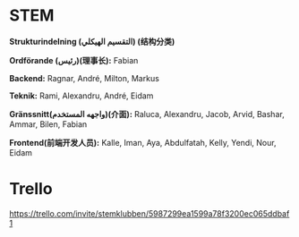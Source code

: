 # STEM
**Strukturindelning (التقسيم الهيكلي) (结构分类)**

**Ordförande (رئيس)(理事长):** Fabian

**Backend:** Ragnar, André, Milton, Markus

**Teknik:** Rami, Alexandru, André, Eidam

**Gränssnitt(واجهه المستخدم)(介面):** Raluca, Alexandru, Jacob, Arvid, Bashar, Ammar, Bilen, Fabian

**Frontend(前端开发人员):** Kalle, Iman, Aya, Abdulfatah, Kelly, Yendi, Nour, Eidam

# Trello

https://trello.com/invite/stemklubben/5987299ea1599a78f3200ec065ddbaf1
